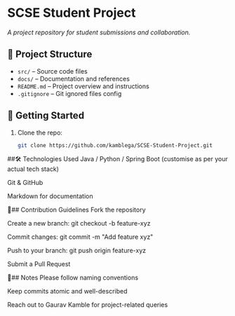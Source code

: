 # SCSE Student Project
_A project repository for student submissions and collaboration._

## 📁 Project Structure
- `src/` – Source code files
- `docs/` – Documentation and references
- `README.md` – Project overview and instructions
- `.gitignore` – Git ignored files config

## 🚀 Getting Started
1. Clone the repo:
   ```bash
   git clone https://github.com/kamblega/SCSE-Student-Project.git


##🛠️ Technologies Used
Java / Python / Spring Boot (customise as per your actual tech stack)

Git & GitHub

Markdown for documentation

🤝## Contribution Guidelines
Fork the repository

Create a new branch: git checkout -b feature-xyz

Commit changes: git commit -m "Add feature xyz"

Push to your branch: git push origin feature-xyz

Submit a Pull Request

📌## Notes
Please follow naming conventions

Keep commits atomic and well-described

Reach out to Gaurav Kamble for project-related queries	
